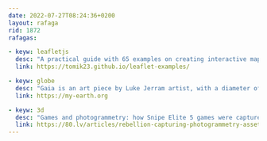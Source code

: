 ```yaml
---
date: 2022-07-27T08:24:36+0200
layout: rafaga
rid: 1872
rafagas:

- keyw: leafletjs
  desc: "A practical guide with 65 examples on creating interactive maps with Leaflet, with increasing difficulty"
  link: https://tomik23.github.io/leaflet-examples/

- keyw: globe
  desc: "Gaia is an art piece by Luke Jerram artist, with a diameter of 7 meters and created from detailed NASA imagery; it offers the opportunity of seeing our planet floating in 3D"
  link: https://my-earth.org

- keyw: 3d
  desc: "Games and photogrammetry: how Snipe Elite 5 games were captured from small objects to buildings, creating a seven people team and lots of technology"
  link: https://80.lv/articles/rebellion-capturing-photogrammetry-assets-for-sniper-elite-5
---
```

